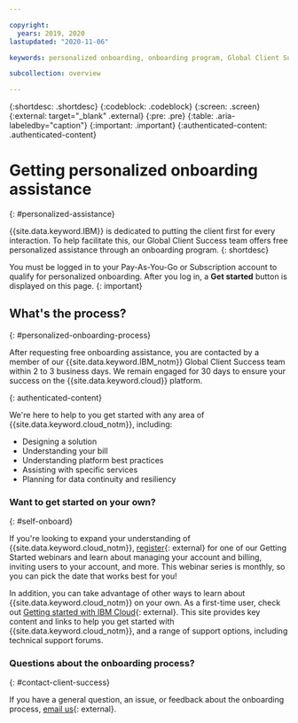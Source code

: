 ```yaml
---

copyright:
  years: 2019, 2020
lastupdated: "2020-11-06"

keywords: personalized onboarding, onboarding program, Global Client Success, getting started, how to, get help, new user, first time, personal, dedicated assistance, cloud onboarding, account setup, first time, how to use cloud, new to cloud, initial setup, sales, direct assignment, onboard, ready to start, help, initial deployment

subcollection: overview

---
```


{:shortdesc: .shortdesc}
{:codeblock: .codeblock}
{:screen: .screen}
{:external: target="_blank" .external}
{:pre: .pre}
{:table: .aria-labeledby="caption"}
{:important: .important}
{:authenticated-content: .authenticated-content}

# Getting personalized onboarding assistance
{: #personalized-assistance}

{{site.data.keyword.IBM}} is dedicated to putting the client first for every interaction. To help facilitate this, our Global Client Success team offers free personalized assistance through an onboarding program.
{: shortdesc}

You must be logged in to your Pay-As-You-Go or Subscription account to qualify for personalized onboarding. After you log in, a **Get started** button is displayed on this page.
{: important}

## What's the process?
{: #personalized-onboarding-process}

After requesting free onboarding assistance, you are contacted by a member of our {{site.data.keyword.IBM_notm}} Global Client Success team within 2 to 3 business days. We remain engaged for 30 days to ensure your success on the {{site.data.keyword.cloud}} platform. 

<div class="onboarding-ub">
  <div class="ub-widget" style="display: flex;">
    <div ub-in-page="5cbe76490f72eb04484f31e8"></div>
  </div>
</div>
{: authenticated-content}

We're here to help to you get started with any area of {{site.data.keyword.cloud_notm}}, including: 
* Designing a solution 
* Understanding your bill
* Understanding platform best practices  
* Assisting with specific services 
* Planning for data continuity and resiliency

### Want to get started on your own?
{: #self-onboard}

If you're looking to expand your understanding of {{site.data.keyword.cloud_notm}}, [register](https://register.gotowebinar.com/rt/8851117388988841483){: external} for one of our Getting Started webinars and learn about managing your account and billing, inviting users to your account, and more. This webinar series is monthly, so you can pick the date that works best for you!

In addition, you can take advantage of other ways to learn about {{site.data.keyword.cloud_notm}} on your own. As a first-time user, check out [Getting started with IBM Cloud](https://www.ibm.com/cloud/get-started){: external}. This site provides key content and links to help you get started with {{site.data.keyword.cloud_notm}}, and a range of support options, including technical support forums. 

### Questions about the onboarding process?
{: #contact-client-success}

If you have a general question, an issue, or feedback about the onboarding process, [email us](https://www.ibm.com/account/reg/us-en/signup?formid=MAIL-wcponboard){: external}.


